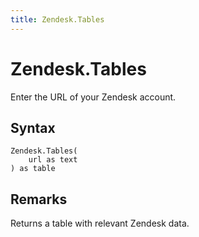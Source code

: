 ```yaml
---
title: Zendesk.Tables
---
```


# Zendesk.Tables


Enter the URL of your Zendesk account.


## Syntax

```powerquery
Zendesk.Tables(
    url as text
) as table
```


## Remarks

Returns a table with relevant Zendesk data.


